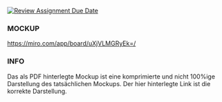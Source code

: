 [![Review Assignment Due Date](https://classroom.github.com/assets/deadline-readme-button-22041afd0340ce965d47ae6ef1cefeee28c7c493a6346c4f15d667ab976d596c.svg)](https://classroom.github.com/a/WxsAQ0eE)

### MOCKUP

https://miro.com/app/board/uXjVLMGRyEk=/

### INFO

Das als PDF hinterlegte Mockup ist eine komprimierte und nicht 100%ige Darstellung des tatsächlichen Mockups.
Der hier hinterlegte Link ist die korrekte Darstellung.